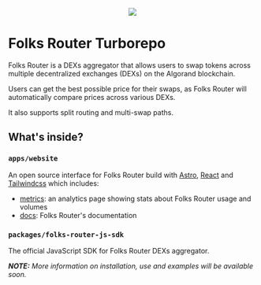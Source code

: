 <p align="center">
  <a href="https://folksrouter.io/" target="_blank" rel="noopener">
      <img src="https://folksrouter.io/og.png" >
  </a>
</p>

# Folks Router Turborepo

Folks Router is a DEXs aggregator that allows users to swap tokens across multiple decentralized exchanges (DEXs) on the Algorand blockchain.

Users can get the best possible price for their swaps, as Folks Router will automatically compare prices across various DEXs.

It also supports split routing and multi-swap paths.

## What's inside?

### `apps/website`

An open source interface for Folks Router build with [Astro](https://github.com/withastro/astro), [React](https://github.com/facebook/react) and [Tailwindcss](https://github.com/tailwindlabs/tailwindcss) which includes:

- [metrics](https://folksrouter.io/metrics/): an analytics page showing stats about Folks Router usage and volumes
- [docs](https://folksrouter.io/docs/introduction/): Folks Router's documentation

### `packages/folks-router-js-sdk`

The official JavaScript SDK for Folks Router DEXs aggregator.

_**NOTE:** More information on installation, use and examples will be available soon._
